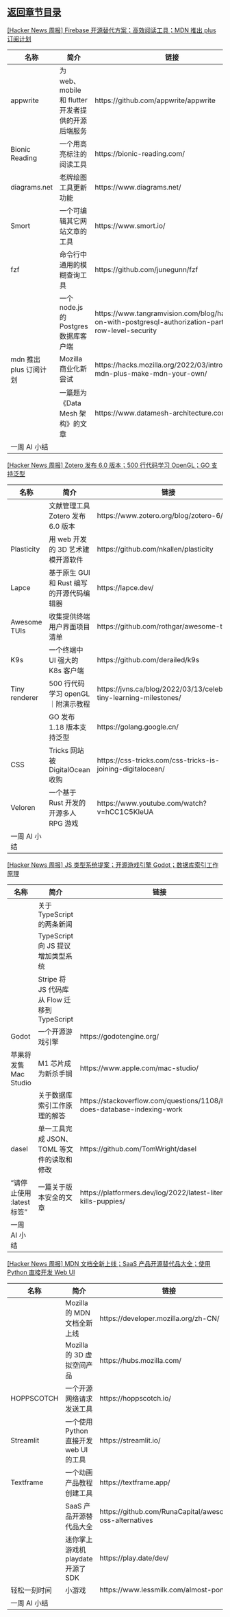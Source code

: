 ## [返回章节目录](../2022Q1-Hacker-News.md)


[[Hacker News 周报] Firebase 开源替代方案；高效阅读工具；MDN 推出 plus
订阅计划](https://www.bilibili.com/video/BV19S4y127wz)

<table>
  <theader>
    <th>名称</th>
    <th>简介</th>
    <th>链接</th>
  </theader><tbody>
    <tr>
      <td>appwrite</td>
      <td>为 web、mobile 和 flutter 开发者提供的开源后端服务</td>
      <td>https://github.com/appwrite/appwrite</td>
    </tr><tr>
      <td>Bionic Reading</td>
      <td>一个用高亮标注的阅读工具</td>
      <td>https://bionic-reading.com/</td>
    </tr><tr>
      <td>diagrams.net</td>
      <td>老牌绘图工具更新功能</td>
      <td>https://www.diagrams.net/</td>
    </tr><tr>
      <td>Smort</td>
      <td>一个可编辑其它网站文章的工具</td>
      <td>https://www.smort.io/</td>
    </tr><tr>
      <td>fzf</td>
      <td>命令行中通用的模糊查询工具</td>
      <td>https://github.com/junegunn/fzf</td>
    </tr><tr>
      <td></td>
      <td>一个 node.js 的 Postgres 数据库客户端</td>
      <td>https://www.tangramvision.com/blog/hands-on-with-postgresql-authorization-part-2-row-level-security</td>
    </tr><tr>
      <td>mdn 推出 plus 订阅计划</td>
      <td>Mozilla 商业化新尝试</td>
      <td>https://hacks.mozilla.org/2022/03/introducing-mdn-plus-make-mdn-your-own/</td>
    </tr><tr>
      <td></td>
      <td>一篇题为《Data Mesh 架构》的文章</td>
      <td>https://www.datamesh-architecture.com/</td>
    </tr><tr>
      <td>一周 AI 小结</td>
      <td></td>
      <td></td>
    </tr>
  </tbody>
</table>

[[Hacker News 周报] Zotero 发布 6.0 版本；500 行代码学习 OpenGL；GO
支持泛型](https://www.bilibili.com/video/BV1HU4y1d7da)

<table>
  <theader>
    <th>名称</th>
    <th>简介</th>
    <th>链接</th>
  </theader><tbody>
    <tr>
      <td></td>
      <td>文献管理工具 Zotero 发布 6.0 版本</td>
      <td>https://www.zotero.org/blog/zotero-6/</td>
    </tr><tr>
      <td>Plasticity</td>
      <td>用 web 开发的 3D 艺术建模开源软件</td>
      <td>https://github.com/nkallen/plasticity</td>
    </tr><tr>
      <td>Lapce</td>
      <td>基于原生 GUI 和 Rust 编写的开源代码编辑器</td>
      <td>https://lapce.dev/</td>
    </tr><tr>
      <td>Awesome TUIs</td>
      <td>收集提供终端用户界面项目清单</td>
      <td>https://github.com/rothgar/awesome-tuis</td>
    </tr><tr>
      <td>K9s</td>
      <td>一个终端中 UI 强大的 K8s 客户端</td>
      <td>https://github.com/derailed/k9s</td>
    </tr><tr>
      <td>Tiny renderer</td>
      <td>500 行代码学习 openGL｜附演示教程</td>
      <td>https://jvns.ca/blog/2022/03/13/celebrate-tiny-learning-milestones/</td>
    </tr><tr>
      <td></td>
      <td>GO 发布 1.18 版本支持泛型</td>
      <td>https://golang.google.cn/</td>
    </tr><tr>
      <td>CSS</td>
      <td>Tricks 网站被 DigitalOcean 收购</td>
      <td>https://css-tricks.com/css-tricks-is-joining-digitalocean/</td>
    </tr><tr>
      <td>Veloren</td>
      <td>一个基于 Rust 开发的开源多人 RPG 游戏</td>
      <td>https://www.youtube.com/watch?v=hCC1C5KIeUA</td>
    </tr><tr>
      <td>一周 AI 小结</td>
      <td></td>
      <td></td>
    </tr>
  </tbody>
</table>

[[Hacker News 周报] JS 类型系统提案；开源游戏引擎
Godot；数据库索引工作原理](https://www.bilibili.com/video/BV1VS4y1D768)

<table>
  <theader>
    <th>名称</th>
    <th>简介</th>
    <th>链接</th>
  </theader><tbody>
    <tr>
      <td></td>
      <td>关于 TypeScript 的两条新闻</td>
      <td></td>
    </tr><tr>
      <td></td>
      <td>TypeScript 向 JS 提议增加类型系统</td>
      <td></td>
    </tr><tr>
      <td></td>
      <td>Stripe 将 JS 代码库从 Flow 迁移到 TypeScript</td>
      <td></td>
    </tr><tr>
      <td>Godot</td>
      <td>一个开源游戏引擎</td>
      <td>https://godotengine.org/</td>
    </tr><tr>
      <td>苹果将发售 Mac Studio</td>
      <td>M1 芯片成为新杀手锏</td>
      <td>https://www.apple.com/mac-studio/</td>
    </tr><tr>
      <td></td>
      <td>关于数据库索引工作原理的解答</td>
      <td>https://stackoverflow.com/questions/1108/how-does-database-indexing-work</td>
    </tr><tr>
      <td>dasel</td>
      <td>单一工具完成 JSON、TOML 等文件的读取和修改</td>
      <td>https://github.com/TomWright/dasel</td>
    </tr><tr>
      <td>“请停止使用 :latest 标签”</td>
      <td>一篇关于版本安全的文章</td>
      <td>https://platformers.dev/log/2022/latest-literally-kills-puppies/</td>
    </tr><tr>
      <td>一周 AI 小结</td>
      <td></td>
      <td></td>
    </tr>
  </tbody>
</table>

[[Hacker News 周报] MDN 文档全新上线；SaaS 产品开源替代品大全；使用 Python 直接开发 Web
UI](https://www.bilibili.com/video/BV1Y34y1b7cJ)

<table>
  <theader>
    <th>名称</th>
    <th>简介</th>
    <th>链接</th>
  </theader><tbody>
    <tr>
      <td></td>
      <td>Mozilla 的 MDN 文档全新上线</td>
      <td>https://developer.mozilla.org/zh-CN/</td>
    </tr><tr>
      <td></td>
      <td>Mozilla 的 3D 虚拟空间产品</td>
      <td>https://hubs.mozilla.com/</td>
    </tr><tr>
      <td>HOPPSCOTCH</td>
      <td>一个开源网络请求发送工具</td>
      <td>https://hoppscotch.io/</td>
    </tr><tr>
      <td>Streamlit</td>
      <td>一个使用 Python 直接开发 web UI 的工具</td>
      <td>https://streamlit.io/</td>
    </tr><tr>
      <td>Textframe</td>
      <td>一个动画产品教程创建工具</td>
      <td>https://textframe.app/</td>
    </tr><tr>
      <td></td>
      <td>SaaS 产品开源替代品大全</td>
      <td>https://github.com/RunaCapital/awesome-oss-alternatives</td>
    </tr><tr>
      <td></td>
      <td>迷你掌上游戏机 playdate 开源了 SDK</td>
      <td>https://play.date/dev/</td>
    </tr><tr>
      <td>轻松一刻时间</td>
      <td>小游戏</td>
      <td>https://www.lessmilk.com/almost-pong/</td>
    </tr><tr>
      <td>一周 AI 小结</td>
      <td></td>
      <td></td>
    </tr>
  </tbody>
</table>